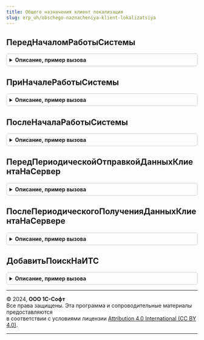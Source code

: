 ```yaml
---
title: Общего назначения клиент локализация
slug: erp_uh/obschego-naznacheniya-klient-lokalizatsiya
---
```



## ПередНачаломРаботыСистемы
<details style="margin: 1em 0; padding: 0.5em; border: 1px solid #ccc; border-radius: 6px;">

<summary style="font-weight: bold; cursor: pointer;">Описание, пример вызова</summary>

```bsl

// Выполняется перед интерактивным началом работы пользователя с областью данных или в локальном режиме.
// Соответствует обработчику ПередНачаломРаботыСистемы.
//
// см. ОбщегоНазначенияКлиентПереопределяемый.ПередНачаломРаботыСистемы
//
Процедура ПередНачаломРаботыСистемы(Параметры) Экспорт
```

Пример вызова
```bsl
ОбщегоНазначенияКлиентЛокализация.ПередНачаломРаботыСистемы(Параметры) 
```
</details>

## ПриНачалеРаботыСистемы
<details style="margin: 1em 0; padding: 0.5em; border: 1px solid #ccc; border-radius: 6px;">

<summary style="font-weight: bold; cursor: pointer;">Описание, пример вызова</summary>

```bsl

// Выполняется при интерактивном начале работы пользователя с областью данных или в локальном режиме.
// Соответствует обработчику ПриНачалеРаботыСистемы.
//
// см. ОбщегоНазначенияКлиентПереопределяемый.ПриНачалеРаботыСистемы
//
Процедура ПриНачалеРаботыСистемы(Параметры) Экспорт
```

Пример вызова
```bsl
ОбщегоНазначенияКлиентЛокализация.ПриНачалеРаботыСистемы(Параметры) 
```
</details>

## ПослеНачалаРаботыСистемы
<details style="margin: 1em 0; padding: 0.5em; border: 1px solid #ccc; border-radius: 6px;">

<summary style="font-weight: bold; cursor: pointer;">Описание, пример вызова</summary>

```bsl

// Выполняется при интерактивном начале работы пользователя с областью данных или в локальном режиме.
//
// см. ОбщегоНазначенияКлиентПереопределяемый.ПослеНачалаРаботыСистемы
//
Процедура ПослеНачалаРаботыСистемы() Экспорт
```

Пример вызова
```bsl
ОбщегоНазначенияКлиентЛокализация.ПослеНачалаРаботыСистемы() 
```
</details>

## ПередПериодическойОтправкойДанныхКлиентаНаСервер
<details style="margin: 1em 0; padding: 0.5em; border: 1px solid #ccc; border-radius: 6px;">

<summary style="font-weight: bold; cursor: pointer;">Описание, пример вызова</summary>

```bsl

// см. ОбщегоНазначенияКлиентПереопределяемый.ПередПериодическойОтправкойДанныхКлиентаНаСервер
Процедура ПередПериодическойОтправкойДанныхКлиентаНаСервер(Параметры) Экспорт
```

Пример вызова
```bsl
ОбщегоНазначенияКлиентЛокализация.ПередПериодическойОтправкойДанныхКлиентаНаСервер(Параметры) 
```
</details>

## ПослеПериодическогоПолученияДанныхКлиентаНаСервере
<details style="margin: 1em 0; padding: 0.5em; border: 1px solid #ccc; border-radius: 6px;">

<summary style="font-weight: bold; cursor: pointer;">Описание, пример вызова</summary>

```bsl

// см. ОбщегоНазначенияКлиентПереопределяемый.ПослеПериодическогоПолученияДанныхКлиентаНаСервере
Процедура ПослеПериодическогоПолученияДанныхКлиентаНаСервере(Результаты) Экспорт
```

Пример вызова
```bsl
ОбщегоНазначенияКлиентЛокализация.ПослеПериодическогоПолученияДанныхКлиентаНаСервере(Результаты) 
```
</details>

## ДобавитьПоискНаИТС
<details style="margin: 1em 0; padding: 0.5em; border: 1px solid #ccc; border-radius: 6px;">

<summary style="font-weight: bold; cursor: pointer;">Описание, пример вызова</summary>

```bsl

// Добавляет в результаты глобального поиска поиск на ИТС
//
// Параметры:
//  СтрокаПоиска - Строка - Строка поиска
//  РезультатПоиска - РезультатГлобальногоПоиска - Результаты глобального поиска
//
Процедура ДобавитьПоискНаИТС(СтрокаПоиска, РезультатПоиска) Экспорт
```

Пример вызова
```bsl
ОбщегоНазначенияКлиентЛокализация.ДобавитьПоискНаИТС(СтрокаПоиска, РезультатПоиска) 
```
</details>

---

© 2024, **ООО 1С-Софт**  
Все права защищены. Эта программа и сопроводительные материалы предоставляются  
в соответствии с условиями лицензии [Attribution 4.0 International (CC BY 4.0)](https://creativecommons.org/licenses/by/4.0/legalcode).

---
